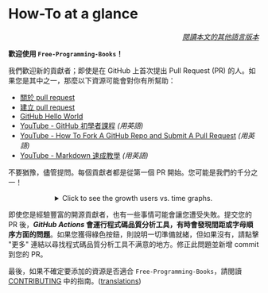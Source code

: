 # How-To at a glance

<div align="right" markdown="1">

*[閱讀本文的其他語言版本](README.md#translations)*

</div>

**歡迎使用 `Free-Programming-Books`！**

我們歡迎新的貢獻者；即使是在 GitHub 上首次提出 Pull Request (PR) 的人。如果您是其中之一，那麼以下資源可能會對你有所幫助：

* [關於 pull request](https://docs.github.com/cn/pull-requests/collaborating-with-pull-requests/proposing-changes-to-your-work-with-pull-requests/about-pull-requests)
* [建立 pull request](https://docs.github.com/cn/pull-requests/collaborating-with-pull-requests/proposing-changes-to-your-work-with-pull-requests/creating-a-pull-request)
* [GitHub Hello World](https://docs.github.com/cn/get-started/quickstart/hello-world)
* [YouTube - GitHub 初學者課程](https://www.youtube.com/watch?v=0fKg7e37bQE) *(用英語)*
* [YouTube - How To Fork A GitHub Repo and Submit A Pull Request](https://www.youtube.com/watch?v=G1I3HF4YWEw) *(用英語)*
* [YouTube - Markdown 速成教學](https://www.youtube.com/watch?v=HUBNt18RFbo) *(用英語)*


不要猶豫，儘管提問。每個貢獻者都是從第一個 PR 開始。您可能是我們的千分之一！

<details align="center" markdown="1">
<summary>Click to see the growth users vs. time graphs.</summary>

[![EbookFoundation/free-programming-books's Contributor over time Graph](https://contributor-overtime-api.apiseven.com/contributors-svg?chart=contributorOverTime&repo=ebookfoundation/free-programming-books)](https://www.apiseven.com/en/contributor-graph?chart=contributorOverTime&repo=ebookfoundation/free-programming-books)

[![EbookFoundation/free-programming-books's Monthly Active Contributors graph](https://contributor-overtime-api.apiseven.com/contributors-svg?chart=contributorMonthlyActivity&repo=ebookfoundation/free-programming-books)](https://www.apiseven.com/en/contributor-graph?chart=contributorMonthlyActivity&repo=ebookfoundation/free-programming-books)

NOTE: Contribution spikes use to match with the [Hacktoberfest event](https://hacktoberfest.digitalocean.com) dates.

</details>

即使您是經驗豐富的開源貢獻者，也有一些事情可能會讓您遭受失敗。提交您的 PR 後，***GitHub Actions* 會運行程式碼品質分析工具，有時會發現間距或字母順序方面的問題**。如果您獲得綠色按鈕，則說明一切準備就緒，但如果沒有，請點擊 "更多" 連結以尋找程式碼品質分析工具不满意的地方。修正此問題並新增 commit 到您的 PR。


最後，如果不確定要添加的資源是否適合 `Free-Programming-Books`，請閱讀 [CONTRIBUTING](CONTRIBUTING-zh_TW.md) 中的指南。([translations](README.md#translations))
